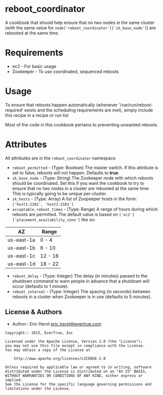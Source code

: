 # reboot_coordinator

A cookbook that should help ensure that no two nodes in the same cluster (with the same value for `node['reboot_coordinator']['zk_base_node']`) are rebooted at the same time.

# Requirements

* ec2 - For basic usage
* Zookeeper - To use coordinated, sequenced reboots

# Usage

To ensure that reboots happen automatically (whenever '/var/run/reboot-required' exists and the scheduling requirements are met), simply include this recipe in a recipe or run list

Most of the code in this cookbook pertains to preventing unwanted reboots.

# Attributes

All attributes are in the `reboot_coordinator` namespace

- `reboot_permitted` - (Type: Boolean) The master switch. If this attribute is set to false, reboots will not happen. Defaults to **true**.
- `zk_base_node` - (Type: String) The Zookeeper node with which reboots should be coordinated. Set this if you want the cookbook to try to ensure that no two nodes in a cluster are rebooted at the same time. This is typically going to be unique per-cluster.
- `zk_hosts` - (Type: Array) A list of Zoopeeper hosts in the form: `['host1:2181', 'host2:2181']`
- `acceptable_reboot_times` - (Type: Range) A range of hours during which reboots are permitted. The default value is based on `['ec2']['placement_availability_zone']` like so:

AZ         | Range
---------- | -----
us-east-1a | 0 - 4
us-east-1b | 6 - 10
us-east-1c | 12 - 16
us-east-1d | 18 - 22

- `reboot_delay` - (Type: Integer) The delay (in minutes) passed to the shutdown command to warn people in advance that a shutdown will occur (defaults to 1 minute).
- `reboot_interval` - (Type: Integer) The spacing (in seconds) between reboots in a cluster when Zookeeper is in use (defaults to 5 minutes).

License & Authors
-----------------
* Author:: Eric Herot [eric.herot@evertrue.com](mailto:eric.herot@evertrue.com)

```text
Copyright:: 2015, EverTrue, Inc

Licensed under the Apache License, Version 2.0 (the "License");
you may not use this file except in compliance with the License.
You may obtain a copy of the License at

    http://www.apache.org/licenses/LICENSE-2.0

Unless required by applicable law or agreed to in writing, software
distributed under the License is distributed on an "AS IS" BASIS,
WITHOUT WARRANTIES OR CONDITIONS OF ANY KIND, either express or implied.
See the License for the specific language governing permissions and
limitations under the License.
```
